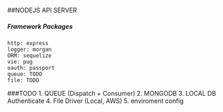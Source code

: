 ##NODEJS API SERVER

##### Framework Packages
    http: express
    logger: morgan
    ORM: sequelize
    vie: pug
    oauth: passport
    queue: TODO
    file: TODO
   
   
###TODO
    1.  QUEUE (Dispatch + Consumer)
    2.  MONGODB
    3.  LOCAL DB Authenticate
    4.  File Driver (Local, AWS)
    5.  enviroment config
    
